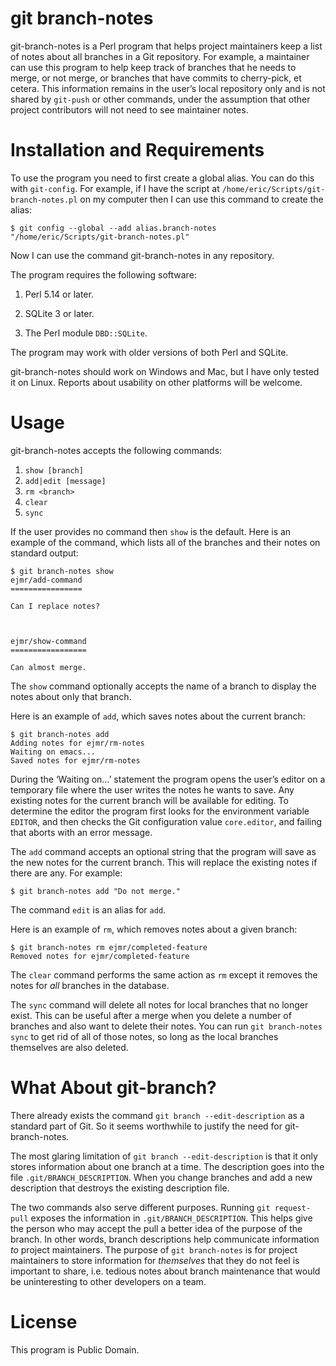 git branch-notes
================

git-branch-notes is a Perl program that helps project maintainers
keep a list of notes about all branches in a Git repository.  For
example, a maintainer can use this program to help keep track of
branches that he needs to merge, or not merge, or branches that have
commits to cherry-pick, et cetera.  This information remains in the
user’s local repository only and is not shared by `git-push` or other
commands, under the assumption that other project contributors will
not need to see maintainer notes.



Installation and Requirements
=============================

To use the program you need to first create a global alias.  You can
do this with `git-config`.  For example, if I have the script at
`/home/eric/Scripts/git-branch-notes.pl` on my computer then I can use
this command to create the alias:

    $ git config --global --add alias.branch-notes "/home/eric/Scripts/git-branch-notes.pl"

Now I can use the command git-branch-notes in any repository.

The program requires the following software:

1. Perl 5.14 or later.

2. SQLite 3 or later.

3. The Perl module `DBD::SQLite`.

The program may work with older versions of both Perl and SQLite.

git-branch-notes should work on Windows and Mac, but I have only
tested it on Linux.  Reports about usability on other platforms will
be welcome.



Usage
=====

git-branch-notes accepts the following commands:

1. `show [branch]`
2. `add|edit [message]`
3. `rm <branch>`
4. `clear`
5. `sync`

If the user provides no command then `show` is the default.  Here is
an example of the command, which lists all of the branches and their
notes on standard output:

    $ git branch-notes show
    ejmr/add-command
    ================

    Can I replace notes?



    ejmr/show-command
    =================

    Can almost merge.

The `show` command optionally accepts the name of a branch to display
the notes about only that branch.

Here is an example of `add`, which saves notes about the current
branch:

    $ git branch-notes add
    Adding notes for ejmr/rm-notes
    Waiting on emacs...
    Saved notes for ejmr/rm-notes

During the ‘Waiting on…’ statement the program opens the user’s editor
on a temporary file where the user writes the notes he wants to save.
Any existing notes for the current branch will be available for
editing.  To determine the editor the program first looks for the
environment variable `EDITOR`, and then checks the Git configuration
value `core.editor`, and failing that aborts with an error message.

The `add` command accepts an optional string that the program will
save as the new notes for the current branch.  This will replace the
existing notes if there are any.  For example:

    $ git branch-notes add "Do not merge."

The command `edit` is an alias for `add`.

Here is an example of `rm`, which removes notes about a given
branch:

    $ git branch-notes rm ejmr/completed-feature
    Removed notes for ejmr/completed-feature

The `clear` command performs the same action as `rm` except it removes
the notes for *all* branches in the database.

The `sync` command will delete all notes for local branches that no
longer exist.  This can be useful after a merge when you delete a
number of branches and also want to delete their notes.  You can run
`git branch-notes sync` to get rid of all of those notes, so long as
the local branches themselves are also deleted.



What About git-branch?
======================

There already exists the command `git branch --edit-description` as a
standard part of Git.  So it seems worthwhile to justify the need for
git-branch-notes.

The most glaring limitation of `git branch --edit-description` is that
it only stores information about one branch at a time.  The
description goes into the file `.git/BRANCH_DESCRIPTION`.  When you
change branches and add a new description that destroys the existing
description file.

The two commands also serve different purposes.  Running `git
request-pull` exposes the information in `.git/BRANCH_DESCRIPTION`.
This helps give the person who may accept the pull a better idea of
the purpose of the branch.  In other words, branch descriptions help
communicate information *to* project maintainers.  The purpose of `git
branch-notes` is for project maintainers to store information for
*themselves* that they do not feel is important to share, i.e. tedious
notes about branch maintenance that would be uninteresting to other
developers on a team.



License
=======

This program is Public Domain.
